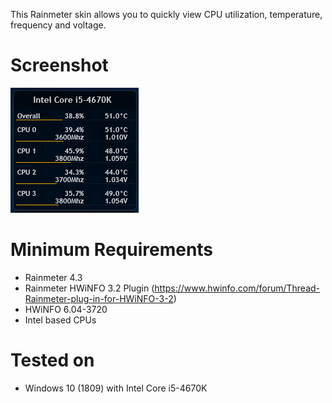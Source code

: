This Rainmeter skin allows you to quickly view CPU utilization, temperature, frequency and voltage.

# Screenshot
![Screenshot](Sample.PNG)

# Minimum Requirements
* Rainmeter 4.3
* Rainmeter HWiNFO 3.2 Plugin (https://www.hwinfo.com/forum/Thread-Rainmeter-plug-in-for-HWiNFO-3-2)
* HWiNFO 6.04-3720
* Intel based CPUs

# Tested on
* Windows 10 (1809) with Intel Core i5-4670K

